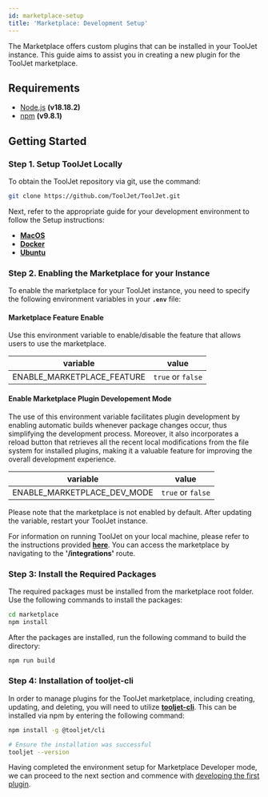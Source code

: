 ```yaml
---
id: marketplace-setup
title: 'Marketplace: Development Setup'
---
```


The Marketplace offers custom plugins that can be installed in your ToolJet instance. This guide aims to assist you in creating a new plugin for the ToolJet marketplace.

## Requirements
- [Node.js](https://nodejs.org/en/download/) **(v18.18.2)**
- [npm](https://www.npmjs.com/get-npm) **(v9.8.1)**

## Getting Started

### Step 1. Setup ToolJet Locally

To obtain the ToolJet repository via git, use the command:

```bash
git clone https://github.com/ToolJet/ToolJet.git
```

Next, refer to the appropriate guide for your development environment to follow the Setup instructions:

- **[MacOS](/docs/contributing-guide/setup/macos)**
- **[Docker](/docs/contributing-guide/setup/docker)**
- **[Ubuntu](/docs/contributing-guide/setup/ubuntu)**

### Step 2. Enabling the Marketplace for your Instance

To enable the marketplace for your ToolJet instance, you need to specify the following environment variables in your **`.env`** file:

#### Marketplace Feature Enable

Use this environment variable to enable/disable the feature that allows users to use the marketplace.

| variable                   | value             |
| -------------------------- | ----------------- |
| ENABLE_MARKETPLACE_FEATURE | `true` or `false` |

#### Enable Marketplace Plugin Developement Mode

The use of this environment variable facilitates plugin development by enabling automatic builds whenever package changes occur, thus simplifying the development process. Moreover, it also incorporates a reload button that retrieves all the recent local modifications from the file system for installed plugins, making it a valuable feature for improving the overall development experience.

| variable                   | value             |
| -------------------------- | ----------------- |
| ENABLE_MARKETPLACE_DEV_MODE | `true` or `false` |


Please note that the marketplace is not enabled by default. After updating the variable, restart your ToolJet instance. 

For information on running ToolJet on your local machine, please refer to the instructions provided **[here](/docs/contributing-guide/setup/architecture)**. You can access the marketplace by navigating to the **'/integrations'** route.

### Step 3: Install the Required Packages

The required packages must be installed from the marketplace root folder. Use the following commands to install the packages:

``` bash
cd marketplace
npm install
```

After the packages are installed, run the following command to build the directory:

``` bash
npm run build
```

### Step 4: Installation of tooljet-cli

In order to manage plugins for the ToolJet marketplace, including creating, updating, and deleting, you will need to utilize **[tooljet-cli](https://www.npmjs.com/package/@tooljet/cli)**. This can be installed via npm by entering the following command:
```bash
npm install -g @tooljet/cli

# Ensure the installation was successful
tooljet --version
```

Having completed the environment setup for Marketplace Developer mode, we can proceed to the next section and commence with [developing the first plugin](/docs/contributing-guide/marketplace/creating-a-plugin).


